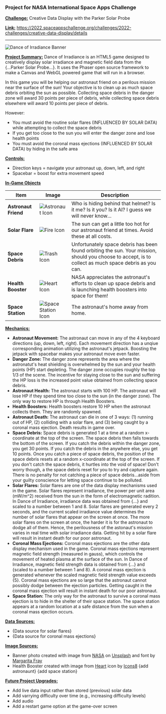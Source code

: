 ### Project for NASA International Space Apps Challenge

**<ins>Challenge:<ins>** Creative Data Display with the Parker Solar Probe

**<ins>Link:<ins>** https://2022.spaceappschallenge.org/challenges/2022-challenges/creative-data-display/details

-----
![Dance of Irradiance Banner](https://user-images.githubusercontent.com/26402139/193454052-d717c023-575e-48e2-9e11-3fb1df3b892e.png)

**<ins>Project Summary:<ins>**
Dance of Irradiance is an HTML5 game designed to creatively display solar irradiance and magnetic field data from the {...Parker Solar Probe...}. It uses the Phaser open source framework to make a Canvas and WebGL powered game that will run in a browser. 

In this game you will be helping our astronaut friend on a perilous mission near the surface of the sun! Your objective is to clean up as much space debris orbiting the sun as possible. Collecting space debris in the danger zone will award 30 points per piece of debris, while collecting space debris elsewhere will award 10 points per piece of debris.

However:
- You must avoid the routine solar flares (INFLUENCED BY SOLAR DATA) while attempting to collect the space debris 
- If you get too close to the sun you will enter the danger zone and lose health points
- You must avoid the coronal mass ejections (INFLUENCED BY SOLAR DATA) by hiding in the safe area

**<ins>Controls:<ins>**
- Direction keys = navigate your astronaut up, down, left, and right
- Spacebar = boost for extra movement speed

**<ins>In-Game Objects<ins>**

| **Item** | **Image** | **Description** |
|----------|------------|-----------------|
| **Astronaut Friend**| ![Astronaut Icon](https://user-images.githubusercontent.com/26402139/193454696-68565e68-4c43-4026-86a0-0f2c42ac16ab.png) | Who is hiding behind that helmet? Is it me? Is it you? Is it AI? I guess we will never know... |
| **Solar Flare** | ![Fire Icon](https://user-images.githubusercontent.com/26402139/193454693-f83f8678-577b-4532-a0c0-fab707ad0913.png) | The sun can get a little too hot for our astronaut friend at times. Avoid these at all costs. |              	|
| **Space Debris** | ![Trash Icon](https://user-images.githubusercontent.com/26402139/193454697-3e81aba8-a8f7-40dd-9feb-6772b9aa641d.png) | Unfortunately space debris has been found orbiting the sun. Your mission, should you choose to accept, is to collect as much space debris as you can. |
| **Health Booster** | ![Heart Icon](https://raw.githubusercontent.com/ericlaycock/NASAhackathon/main/assets/heart.png) | NASA appreciates the astronaut's efforts to clean up space debris and is launching health boosters into space for them! |
| **Space Station** | ![Space Station Icon](https://github.com/ericlaycock/NASAhackathon/blob/main/assets/safe_zone.png) | The astronaut's home away from home. |

**<ins>Mechanics:<ins>**
- **Astronaut Movement:** The astronaut can move in any of the 4 keyboard directions (up, down, left, right). Each movement direction has a unqiue corresponding animation utilizing the astronaut's jetpack. Boosting the jetpack with spacebar makes your astronaut move even faster.
- **Danger Zone:** The danger zone represents the area where the astronatut's heat shielding is overwhelmed by the sun and your health points (HP) start depleting. The danger zone occupies roughly the top 1/3 of the scene. The incentive for staying close to the sun and suffering the HP loss is the increased point value obtained from collecting space debris.
- **Astronaut Health:** The astronaut starts with 100 HP. The astronaut will lose HP if they spend time too close to the sun (in the danger zone). The only way to restore HP is through Health Boosters.
- **Health Boosters:** Health boosters restore 10 HP when the astronaut collects them. They are randomly spawned.
- **Astronaut Death:** The astronaut can die in one of 3 ways: (1) running out of HP, (2) colliding with a solar flare, and (3) being caught by a coronal mass ejection. Death results in game over.
- **Space Debris:** Space debris is generated 1 at a time at a random x-coordinate at the top of the screen. The space debris then falls towards the bottom of the screen. If you catch the debris within the danger zone, you get 30 points. If you catch the debris in the anywhere else, you get 10 points. Once you catch a piece of space debris, the position of the space debris resets at a random x-coordinate at the top of the screen. If you don't catch the space debris, it hurtles into the void of space! Don't worry though, a the space debris reset for you to try and capture again. There is no penalty for not catching a piece of space debris...aside from your guilty conscience for letting space continue to be polluted.
- **Solar Flares:** Solar flares are one of the data display mechanisms used in the game. Solar flares represent irradiance, the power per unit area (mW/m^2) received from the sun in the form of electromagnetic radition. In Dance of Irradiance, irradiance data was obtained from {...} and scaled to a number between 1 and 8. Solar flares are generated every 2 seconds, and the current scaled irradiance value determines the number of solar flares that appear on the screen at once. The more solar flares on the screen at once, the harder it is for the astronaut to dodge all of them. Hence, the perilousness of the astonaut's mission varies in real time with solar irradiance data. Getting hit by a solar flare will result in instant death for our poor astronaut.
- **Coronal Mass Ejections:** Coronal mass ejections are the other data display mechanism used in the game. Coronal mass ejections represent magnetic field strength (measured in gauss), which controls the movement of heated plasma at the surface of the sun. In Dance of Irradiance, magnetic field strength data is obtained from {...} and {scaled to a number between 1 and 8}. A coronal mass ejection is generated whenever the scaled magnetic field strength value exceeds {5}. Coronal mass ejections are so large that the astronaut cannot possibly dodge between the ejection particles. Getting caught in the coronal mass ejection will result in instant death for our poor astronaut.
- **Space Station:** The only way for the astronaut to survive a coronal mass ejection is to hide in the shelter of their space station. The space station appears at a random location at a safe distance from the sun when a coronal mass ejection occurs.

**<ins>Data Sources:<ins>**
- {Data source for solar flares}
- {Data source for coronal mass ejections}

**<ins>Image Sources:<ins>**
- Banner photo created with image from <a href="https://unsplash.com/@nasa=">NASA</a> on <a href="https://unsplash.com/s/photos/solar-flare?utm_source=unsplash&utm_medium=referral&utm_content=creditCopyText">Unsplash</a> and font by <a href="https://fontesk.com/space-fray-font/">Margarita Fray</a>
- Health Booster created with image from <a target="_blank" href="https://icons8.com/icon/64452/heart">Heart</a> icon by <a target="_blank" href="https://icons8.com">Icons8</a>
{add astronaunt}
{add space station}

**<ins>Future Project Upgrades:<ins>**
- Add live data input rather than stored (previous) solar data
- Add varrying difficulty over time (e.g., increasing difficulty levels)
- Add audio
- Add a restart game option at the game-over screen

